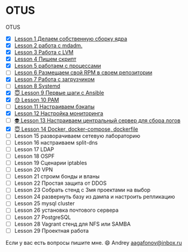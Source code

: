 # OTUS
OTUS

- [x] [Lesson 1 Делаем собственную сборку ядра](Lesson01)
- [X] [Lesson 2 работа с mdadm.](Lesson02)
- [X] [Lesson 3 Работа с LVM](Lesson03)
- [X] [Lesson 4 Пишем скрипт](Lesson04)
- [X] [Lesson 5 работаем с процессами](Lesson05)
- [ ] [Lesson 6 Размещаем свой RPM в своем репозитории](Lesson06)
- [X] [Lesson 7 Работа с загрузчиком](Lesson07)
- [ ] [Lesson 8 Systemd](Lesson08)
- [X] [:innocent: Lesson 9 Первые шаги с Ansible](Lesson09)
- [X] [:sweat: Lesson 10 PAM](Lesson10)
- [ ] [Lesson 11 Настраиваем бэкапы](Lesson11)
- [X] [Lesson 12 Настройка мониторинга](Lesson12)
- [ ] [:alien: Lesson 13 Настраиваем центральный сервер для сбора логов](Lesson13)
- [X] [:innocent: Lesson 14 Docker, docker-compose, dockerfile](Lesson14)
- [ ] Lesson 15 разворачиваем сетевую лабораторию
- [ ] Lesson 16 настраиваем split-dns
- [ ] Lesson 17 LDAP
- [ ] Lesson 18 OSPF
- [ ] Lesson 19 Сценарии iptables
- [ ] Lesson 20 VPN
- [ ] Lesson 21 строим бонды и вланы
- [ ] Lesson 22 Простая защита от DDOS
- [ ] Lesson 23 Собрать стенд с 3мя проектами на выбор
- [ ] Lesson 24 развернуть базу из дампа и настроить репликацию
- [ ] Lesson 25 mysql cluster
- [ ] Lesson 26 установка почтового сервера
- [ ] Lesson 27 PostgreSQL
- [ ] Lesson 28 Vagrant стенд для NFS или SAMBA
- [ ] Lesson 29 Проектная работа

Если у вас есть вопросы пишите мне. :smile:
Andrey
aagafonov@inbox.ru

